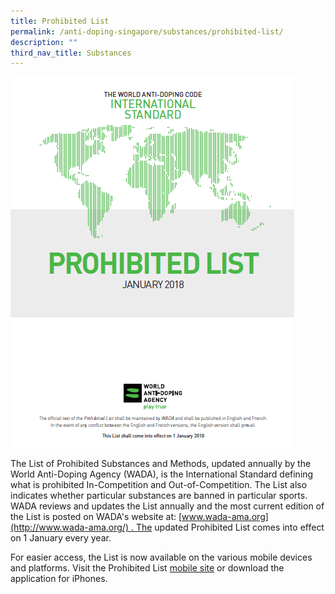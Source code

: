 ```yaml
---
title: Prohibited List
permalink: /anti-doping-singapore/substances/prohibited-list/
description: ""
third_nav_title: Substances
---
```

![Prohibited List](/images/What%20We%20Do/Anti%20Doping%20Singapore/Substances/Prohibited_List.png)

The List of Prohibited Substances and Methods, updated annually by the World Anti-Doping Agency (WADA), is the International Standard defining what is prohibited In-Competition and Out-of-Competition. The List also indicates whether particular substances are banned in particular sports. WADA reviews and updates the List annually and the most current edition of the List is posted on WADA's website at: [www.wada-ama.org](http://www.wada-ama.org/) . The updated Prohibited List comes into effect on 1 January every year. 

For easier access, the List is now available on the various mobile devices and platforms. Visit the Prohibited List [mobile site](http://list.wada-ama.org/) or download the application for iPhones.